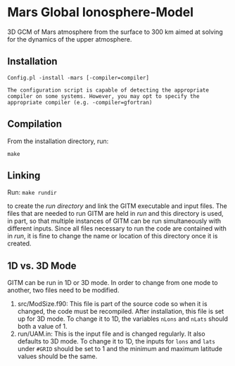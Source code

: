 Mars Global Ionosphere-Model
============================

3D GCM of Mars atmosphere from the surface to 300 km aimed
at solving for the dynamics of the upper atmosphere.

Installation
------------
`Config.pl -install -mars [-compiler=compiler]`

    The configuration script is capable of detecting the appropriate
    compiler on some systems. However, you may opt to specify the
    appropriate compiler (e.g. -compiler=gfortran)

Compilation
-----------
From the installation directory, run:

`make`

Linking
-------
Run:
`make rundir`

to create the *run directory* and link the GITM executable and input files. The files that are needed to run GITM are held in *run* and
this directory is used, in part, so that multiple instances of GITM can be run
simultaneously with different inputs. Since all files necessary to
run the code are contained with in *run*, it is fine to change the
name or location of this directory once it is created.

1D vs. 3D Mode
--------------
GITM can be run in 1D or 3D mode. In order to change from one mode to another, two files need to be modified.

1. src/ModSize.f90: This file is part of the source code so when it is changed, the code must be recompiled. After installation, this
file is set up for 3D mode. To change it to 1D, the variables `nLons` and `nLats` should both a value of 1.
2. run/UAM.in: This is the input file and is changed regularly. It
also defaults to 3D mode. To change it to 1D, the inputs for
`lons` and `lats` under `#GRID` should be set to 1 and the minimum and maximum latitude values should be the same.
